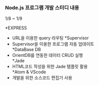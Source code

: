 ### Node.js 프로그램 개발 스터디 내용 

1/8 ~ 1/9

*EXPRESS
  - URL을 이용한 query 라우팅 
*Supervisor
  - Supervisor을 이용한 프로그램 자동 업데이트   
*DataBase DB
  - OrientDB를 연동한 데이터 CRUD 실행   
*Jade
  - HTML코드 작성을 위한 Jade 템플릿 활용   
*Atom & VScode 
  - 개발을 위한 소스코드 편집기 사용
 
